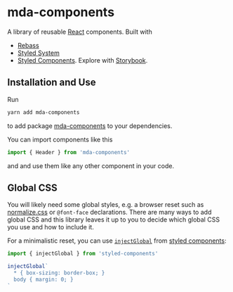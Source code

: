 # mda-components

A library of reusable [React](https://facebook.github.io/react/) components. Built with
  - [Rebass](http://jxnblk.com/rebass/)
  - [Styled System](http://jxnblk.com/styled-system/)
  - [Styled Components](https://www.styled-components.com/).
Explore with [Storybook](https://storybooks.js.org/).

## Installation and Use

Run

```bash
yarn add mda-components
```

to add package [mda-components](https://github.com/mdotasia/mda-components) to your dependencies.

You can import components like this

```javascript
import { Header } from 'mda-components'
```

and and use them like any other component in your code.

## Global CSS

You will likely need some global styles, e.g. a browser reset such as
[normalize.css](https://necolas.github.io/normalize.css/) or `@font-face` declarations. There are
many ways to add global CSS and this library leaves it up to you to decide which global CSS you use
and how to include it.

For a minimalistic reset, you can use
[`injectGlobal`](https://www.styled-components.com/docs/api#injectglobal) from
[styled components](https://www.styled-components.com/):

```javascript
import { injectGlobal } from 'styled-components'

injectGlobal`
  * { box-sizing: border-box; }
  body { margin: 0; }
`
```
